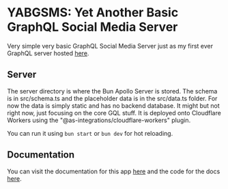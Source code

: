 # YABGSMS: Yet Another Basic GraphQL Social Media Server

Very simple very basic GraphQL Social Media Server just as my first ever GraphQL server hosted [here](https://yabgsms.amianthus.workers.dev).

## Server

The server directory is where the Bun Apollo Server is stored. The schema is in src/schema.ts and the placeholder data is in the src/data.ts folder. For now the data is simply static and has no backend database. It might but not right now, just focusing on the core GQL stuff. It is deployed onto Cloudflare Workers using the "@as-integrations/cloudflare-workers" plugin.

You can run it using `bun start` or `bun dev` for hot reloading.

## Documentation

You can visit the documentation for this app [here](https://yabgsms-docs.amianthus.workers.dev/docs) and the code for the docs [here](https://github.com/sirtenzin/yabgsmsd).